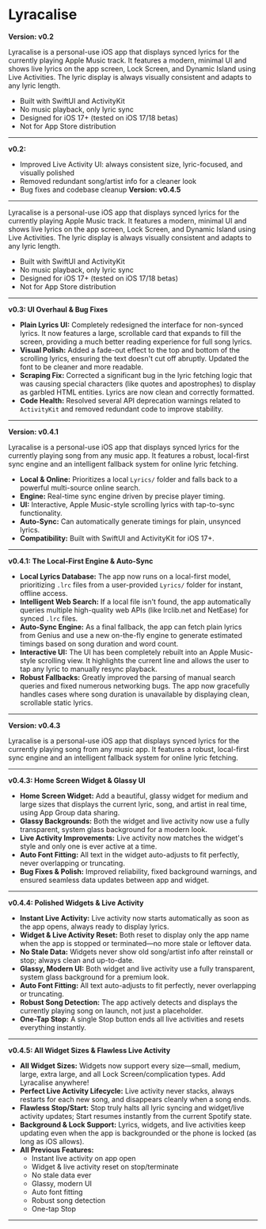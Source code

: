 # Lyracalise

**Version: v0.2**

Lyracalise is a personal-use iOS app that displays synced lyrics for the currently playing Apple Music track. It features a modern, minimal UI and shows live lyrics on the app screen, Lock Screen, and Dynamic Island using Live Activities. The lyric display is always visually consistent and adapts to any lyric length.

- Built with SwiftUI and ActivityKit
- No music playback, only lyric sync
- Designed for iOS 17+ (tested on iOS 17/18 betas)
- Not for App Store distribution

---

**v0.2:**
- Improved Live Activity UI: always consistent size, lyric-focused, and visually polished
- Removed redundant song/artist info for a cleaner look
- Bug fixes and codebase cleanup 
**Version: v0.4.5**

---
Lyracalise is a personal-use iOS app that displays synced lyrics for the currently playing Apple Music track. It features a modern, minimal UI and shows live lyrics on the app screen, Lock Screen, and Dynamic Island using Live Activities. The lyric display is always visually consistent and adapts to any lyric length.

- Built with SwiftUI and ActivityKit
- No music playback, only lyric sync
- Designed for iOS 17+ (tested on iOS 17/18 betas)
- Not for App Store distribution

---

**v0.3: UI Overhaul & Bug Fixes**
- **Plain Lyrics UI:** Completely redesigned the interface for non-synced lyrics. It now features a large, scrollable card that expands to fill the screen, providing a much better reading experience for full song lyrics.
- **Visual Polish:** Added a fade-out effect to the top and bottom of the scrolling lyrics, ensuring the text doesn't cut off abruptly. Updated the font to be cleaner and more readable.
- **Scraping Fix:** Corrected a significant bug in the lyric fetching logic that was causing special characters (like quotes and apostrophes) to display as garbled HTML entities. Lyrics are now clean and correctly formatted.
- **Code Health:** Resolved several API deprecation warnings related to `ActivityKit` and removed redundant code to improve stability.

---
**Version: v0.4.1**

Lyracalise is a personal-use iOS app that displays synced lyrics for the currently playing song from any music app. It features a robust, local-first sync engine and an intelligent fallback system for online lyric fetching.

- **Local & Online:** Prioritizes a local `Lyrics/` folder and falls back to a powerful multi-source online search.
- **Engine:** Real-time sync engine driven by precise player timing.
- **UI:** Interactive, Apple Music-style scrolling lyrics with tap-to-sync functionality.
- **Auto-Sync:** Can automatically generate timings for plain, unsynced lyrics.
- **Compatibility:** Built with SwiftUI and ActivityKit for iOS 17+.

---

**v0.4.1: The Local-First Engine & Auto-Sync**
- **Local Lyrics Database:** The app now runs on a local-first model, prioritizing `.lrc` files from a user-provided `Lyrics/` folder for instant, offline access.
- **Intelligent Web Search:** If a local file isn't found, the app automatically queries multiple high-quality web APIs (like lrclib.net and NetEase) for synced `.lrc` files.
- **Auto-Sync Engine:** As a final fallback, the app can fetch plain lyrics from Genius and use a new on-the-fly engine to generate estimated timings based on song duration and word count.
- **Interactive UI:** The UI has been completely rebuilt into an Apple Music-style scrolling view. It highlights the current line and allows the user to tap any lyric to manually resync playback.
- **Robust Fallbacks:** Greatly improved the parsing of manual search queries and fixed numerous networking bugs. The app now gracefully handles cases where song duration is unavailable by displaying clean, scrollable static lyrics.

---
**Version: v0.4.3**

Lyracalise is a personal-use iOS app that displays synced lyrics for the currently playing song from any music app. It features a robust, local-first sync engine and an intelligent fallback system for online lyric fetching.

---

**v0.4.3: Home Screen Widget & Glassy UI**
- **Home Screen Widget:** Add a beautiful, glassy widget for medium and large sizes that displays the current lyric, song, and artist in real time, using App Group data sharing.
- **Glassy Backgrounds:** Both the widget and live activity now use a fully transparent, system glass background for a modern look.
- **Live Activity Improvements:** Live activity now matches the widget's style and only one is ever active at a time.
- **Auto Font Fitting:** All text in the widget auto-adjusts to fit perfectly, never overlapping or truncating.
- **Bug Fixes & Polish:** Improved reliability, fixed background warnings, and ensured seamless data updates between app and widget.

---

**v0.4.4: Polished Widgets & Live Activity**
- **Instant Live Activity:** Live activity now starts automatically as soon as the app opens, always ready to display lyrics.
- **Widget & Live Activity Reset:** Both reset to display only the app name when the app is stopped or terminated—no more stale or leftover data.
- **No Stale Data:** Widgets never show old song/artist info after reinstall or stop; always clean and up-to-date.
- **Glassy, Modern UI:** Both widget and live activity use a fully transparent, system glass background for a premium look.
- **Auto Font Fitting:** All text auto-adjusts to fit perfectly, never overlapping or truncating.
- **Robust Song Detection:** The app actively detects and displays the currently playing song on launch, not just a placeholder.
- **One-Tap Stop:** A single Stop button ends all live activities and resets everything instantly.

---

**v0.4.5: All Widget Sizes & Flawless Live Activity**
- **All Widget Sizes:** Widgets now support every size—small, medium, large, extra large, and all Lock Screen/complication types. Add Lyracalise anywhere!
- **Perfect Live Activity Lifecycle:** Live activity never stacks, always restarts for each new song, and disappears cleanly when a song ends.
- **Flawless Stop/Start:** Stop truly halts all lyric syncing and widget/live activity updates; Start resumes instantly from the current Spotify state.
- **Background & Lock Support:** Lyrics, widgets, and live activities keep updating even when the app is backgrounded or the phone is locked (as long as iOS allows).
- **All Previous Features:**
    - Instant live activity on app open
    - Widget & live activity reset on stop/terminate
    - No stale data ever
    - Glassy, modern UI
    - Auto font fitting
    - Robust song detection
    - One-tap Stop

---
